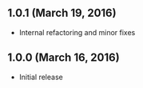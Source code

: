## 1.0.1 (March 19, 2016)

- Internal refactoring and minor fixes

## 1.0.0 (March 16, 2016)

- Initial release
